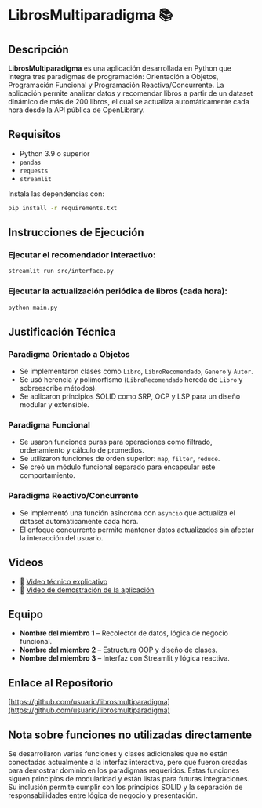 
# LibrosMultiparadigma 📚

## Descripción

**LibrosMultiparadigma** es una aplicación desarrollada en Python que integra tres paradigmas de programación: Orientación a Objetos, Programación Funcional y Programación Reactiva/Concurrente. La aplicación permite analizar datos y recomendar libros a partir de un dataset dinámico de más de 200 libros, el cual se actualiza automáticamente cada hora desde la API pública de OpenLibrary.

## Requisitos

- Python 3.9 o superior
- `pandas`
- `requests`
- `streamlit`

Instala las dependencias con:

```bash
pip install -r requirements.txt
```

## Instrucciones de Ejecución

### Ejecutar el recomendador interactivo:

```bash
streamlit run src/interface.py
```

### Ejecutar la actualización periódica de libros (cada hora):

```bash
python main.py
```

## Justificación Técnica

### Paradigma Orientado a Objetos
- Se implementaron clases como `Libro`, `LibroRecomendado`, `Genero` y `Autor`.
- Se usó herencia y polimorfismo (`LibroRecomendado` hereda de `Libro` y sobreescribe métodos).
- Se aplicaron principios SOLID como SRP, OCP y LSP para un diseño modular y extensible.

### Paradigma Funcional
- Se usaron funciones puras para operaciones como filtrado, ordenamiento y cálculo de promedios.
- Se utilizaron funciones de orden superior: `map`, `filter`, `reduce`.
- Se creó un módulo funcional separado para encapsular este comportamiento.

### Paradigma Reactivo/Concurrente
- Se implementó una función asíncrona con `asyncio` que actualiza el dataset automáticamente cada hora.
- El enfoque concurrente permite mantener datos actualizados sin afectar la interacción del usuario.

## Videos

- 🎥 [Video técnico explicativo](https://drive.google.com/...)
- 🎥 [Video de demostración de la aplicación](https://drive.google.com/...)

## Equipo

- **Nombre del miembro 1** – Recolector de datos, lógica de negocio funcional.
- **Nombre del miembro 2** – Estructura OOP y diseño de clases.
- **Nombre del miembro 3** – Interfaz con Streamlit y lógica reactiva.

## Enlace al Repositorio

[https://github.com/usuario/librosmultiparadigma](https://github.com/usuario/librosmultiparadigma)


## Nota sobre funciones no utilizadas directamente

Se desarrollaron varias funciones y clases adicionales que no están conectadas actualmente a la interfaz interactiva, pero que fueron creadas para demostrar dominio en los paradigmas requeridos. Estas funciones siguen principios de modularidad y están listas para futuras integraciones. Su inclusión permite cumplir con los principios SOLID y la separación de responsabilidades entre lógica de negocio y presentación.
